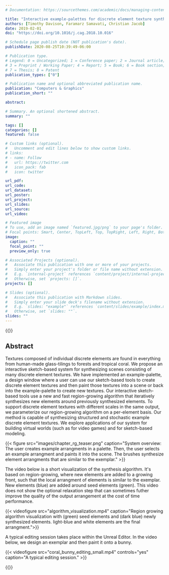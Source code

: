 ```yaml
---
# Documentation: https://sourcethemes.com/academic/docs/managing-content/

title: "Interactive example-palettes for discrete element texture synthesis"
authors: [Timothy Davison, Faramarz Samavati, Christian Jacob]
date: 2019-02-01
doi: "https://doi.org/10.1016/j.cag.2018.10.016"

# Schedule page publish date (NOT publication's date).
publishDate: 2020-08-25T10:39:49-06:00

# Publication type.
# Legend: 0 = Uncategorized; 1 = Conference paper; 2 = Journal article;
# 3 = Preprint / Working Paper; 4 = Report; 5 = Book; 6 = Book section;
# 7 = Thesis; 8 = Patent
publication_types: ["0"]

# Publication name and optional abbreviated publication name.
publication: "Computers & Graphics"
publication_short: ""

abstract: 

# Summary. An optional shortened abstract.
summary: ""

tags: []
categories: []
featured: false

# Custom links (optional).
#   Uncomment and edit lines below to show custom links.
# links:
# - name: Follow
#   url: https://twitter.com
#   icon_pack: fab
#   icon: twitter

url_pdf:
url_code:
url_dataset:
url_poster:
url_project:
url_slides:
url_source:
url_video:

# Featured image
# To use, add an image named `featured.jpg/png` to your page's folder. 
# Focal points: Smart, Center, TopLeft, Top, TopRight, Left, Right, BottomLeft, Bottom, BottomRight.
image:
  caption: ""
  focal_point: ""
  preview_only: true

# Associated Projects (optional).
#   Associate this publication with one or more of your projects.
#   Simply enter your project's folder or file name without extension.
#   E.g. `internal-project` references `content/project/internal-project/index.md`.
#   Otherwise, set `projects: []`.
projects: []

# Slides (optional).
#   Associate this publication with Markdown slides.
#   Simply enter your slide deck's filename without extension.
#   E.g. `slides: "example"` references `content/slides/example/index.md`.
#   Otherwise, set `slides: ""`.
slides: ""
---
```


{{<autovideo src="teaser.mp4">}}


## Abstract

Textures composed of individual discrete elements are found in everything from human-made glass-tilings to forests and tropical coral. We propose an interactive sketch-based system for synthesizing scenes consisting of many discrete element textures. We have implemented an example-palette, a design window where a user can use our sketch-based tools to create discrete element textures and then paint those textures into a scene or back into the example-palette to create new textures. Our interactive sketch-based tools use a new and fast region-growing algorithm that iteratively synthesizes new elements around previously synthesized elements. To support discrete element textures with different scales in the same output, we parameterize our region-growing algorithm on a per-element basis. Our method is capable of synthesizing structured and stochastic example discrete element textures. We explore applications of our system for building virtual worlds (such as for video games) and for sketch-based modeling.

{{< figure src="images/chapter_rg_teaser.png" caption="System overview: The user creates example arrangments in a palette. Then, the user selects an example arrangment and paints it into the scene. The brushes synthesize element arrangments that are similar to the exemplar." >}}

The video below is a short visualization of the synthesis algorithm. It's based on region-growing, where new elements are added to a growing front, such that the local arrangment of elements is similar to the exemplar. New elements (blue) are added around seed elements (green). This video does not show the optional relaxation step that can sometimes futher improve the quality of the output arrangement at the cost of time performance. 

{{< videofigure src="algorithm_visualization.mp4" caption="Region growing algorithm visualization with (green) seed elements and (dark blue) newly synthesized elements. light-blue and white elements are the final arrangment.">}}

A typical editing session takes place within the Unreal Editor. In the video below, we design an exemplar and then paint it onto a bunny.

{{< videofigure src="coral_bunny_editing_small.mp4" controls="yes" caption="A typical editing session." >}}	

{{<youtube zkfRPuBbVNw>}}


